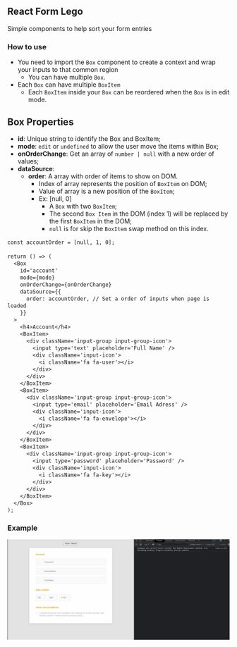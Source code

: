 ## React Form Lego

Simple components to help sort your form entries

### How to use

- You need to import the `Box` component to create a context and wrap your inputs to that common region
  - You can have multiple `Box`.
- Each `Box` can have multiple `BoxItem`
  - Each `BoxItem` inside your `Box` can be reordered when the `Box` is in edit mode.

## Box Properties

- **id**: Unique string to identify the Box and BoxItem;
- **mode**: `edit` or `undefined` to allow the user move the items within Box;
- **onOrderChange**: Get an array of `number | null` with a new order of values;
- **dataSource**:
  - **order**: A array with order of items to show on DOM.
    - Index of array represents the position of `BoxItem` on DOM;
    - Value of array is a new position of the `BoxItem`;
    - Ex: [null, 0]
      - A `Box` with two `BoxItem`;
      - The second `Box Item` in the DOM (index 1) will be replaced by the first `BoxItem` in the DOM;
      - `null` is for skip the `BoxItem` swap method on this index.

```tsx
const accountOrder = [null, 1, 0];

return () => (
  <Box
    id='account'
    mode={mode}
    onOrderChange={onOrderChange}
    dataSource={{
      order: accountOrder, // Set a order of inputs when page is loaded
    }}
  >
    <h4>Account</h4>
    <BoxItem>
      <div className='input-group input-group-icon'>
        <input type='text' placeholder='Full Name' />
        <div className='input-icon'>
          <i className='fa fa-user'></i>
        </div>
      </div>
    </BoxItem>
    <BoxItem>
      <div className='input-group input-group-icon'>
        <input type='email' placeholder='Email Adress' />
        <div className='input-icon'>
          <i className='fa fa-envelope'></i>
        </div>
      </div>
    </BoxItem>
    <BoxItem>
      <div className='input-group input-group-icon'>
        <input type='password' placeholder='Password' />
        <div className='input-icon'>
          <i className='fa fa-key'></i>
        </div>
      </div>
    </BoxItem>
  </Box>
);
```

### Example

![Example](./docs/example.gif)
